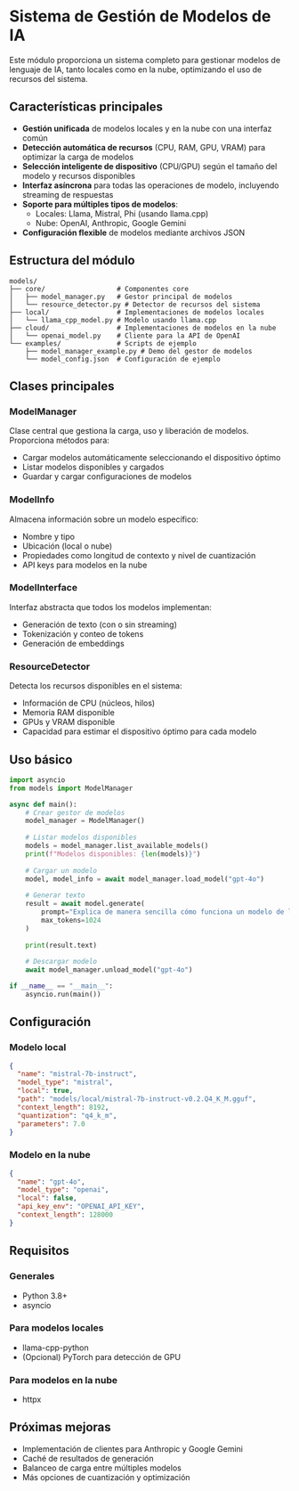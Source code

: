 # Sistema de Gestión de Modelos de IA

Este módulo proporciona un sistema completo para gestionar modelos de lenguaje de IA, tanto locales como en la nube, optimizando el uso de recursos del sistema.

## Características principales

- **Gestión unificada** de modelos locales y en la nube con una interfaz común
- **Detección automática de recursos** (CPU, RAM, GPU, VRAM) para optimizar la carga de modelos
- **Selección inteligente de dispositivo** (CPU/GPU) según el tamaño del modelo y recursos disponibles
- **Interfaz asíncrona** para todas las operaciones de modelo, incluyendo streaming de respuestas
- **Soporte para múltiples tipos de modelos**:
  - Locales: Llama, Mistral, Phi (usando llama.cpp)
  - Nube: OpenAI, Anthropic, Google Gemini
- **Configuración flexible** de modelos mediante archivos JSON

## Estructura del módulo

```
models/
├── core/                  # Componentes core
│   ├── model_manager.py   # Gestor principal de modelos
│   └── resource_detector.py # Detector de recursos del sistema
├── local/                 # Implementaciones de modelos locales
│   └── llama_cpp_model.py # Modelo usando llama.cpp
├── cloud/                 # Implementaciones de modelos en la nube
│   └── openai_model.py    # Cliente para la API de OpenAI
└── examples/              # Scripts de ejemplo
    ├── model_manager_example.py # Demo del gestor de modelos
    └── model_config.json  # Configuración de ejemplo
```

## Clases principales

### ModelManager

Clase central que gestiona la carga, uso y liberación de modelos. Proporciona métodos para:

- Cargar modelos automáticamente seleccionando el dispositivo óptimo
- Listar modelos disponibles y cargados
- Guardar y cargar configuraciones de modelos

### ModelInfo

Almacena información sobre un modelo específico:

- Nombre y tipo
- Ubicación (local o nube)
- Propiedades como longitud de contexto y nivel de cuantización
- API keys para modelos en la nube

### ModelInterface

Interfaz abstracta que todos los modelos implementan:

- Generación de texto (con o sin streaming)
- Tokenización y conteo de tokens
- Generación de embeddings

### ResourceDetector

Detecta los recursos disponibles en el sistema:

- Información de CPU (núcleos, hilos)
- Memoria RAM disponible
- GPUs y VRAM disponible
- Capacidad para estimar el dispositivo óptimo para cada modelo

## Uso básico

```python
import asyncio
from models import ModelManager

async def main():
    # Crear gestor de modelos 
    model_manager = ModelManager()
    
    # Listar modelos disponibles
    models = model_manager.list_available_models()
    print(f"Modelos disponibles: {len(models)}")
    
    # Cargar un modelo
    model, model_info = await model_manager.load_model("gpt-4o")
    
    # Generar texto
    result = await model.generate(
        prompt="Explica de manera sencilla cómo funciona un modelo de lenguaje grande.",
        max_tokens=1024
    )
    
    print(result.text)
    
    # Descargar modelo
    await model_manager.unload_model("gpt-4o")

if __name__ == "__main__":
    asyncio.run(main())
```

## Configuración

### Modelo local

```json
{
  "name": "mistral-7b-instruct",
  "model_type": "mistral",
  "local": true,
  "path": "models/local/mistral-7b-instruct-v0.2.Q4_K_M.gguf",
  "context_length": 8192,
  "quantization": "q4_k_m",
  "parameters": 7.0
}
```

### Modelo en la nube

```json
{
  "name": "gpt-4o",
  "model_type": "openai",
  "local": false,
  "api_key_env": "OPENAI_API_KEY",
  "context_length": 128000
}
```

## Requisitos

### Generales
- Python 3.8+
- asyncio

### Para modelos locales
- llama-cpp-python
- (Opcional) PyTorch para detección de GPU

### Para modelos en la nube
- httpx

## Próximas mejoras

- Implementación de clientes para Anthropic y Google Gemini
- Caché de resultados de generación
- Balanceo de carga entre múltiples modelos
- Más opciones de cuantización y optimización 
